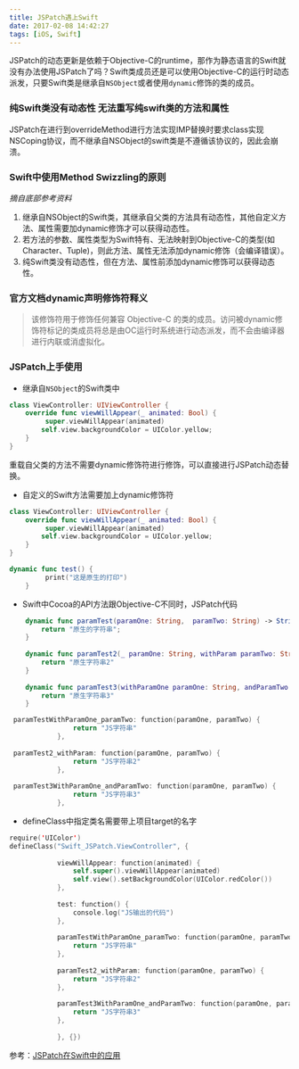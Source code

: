 ```yaml
---
title: JSPatch遇上Swift
date: 2017-02-08 14:42:27
tags: [iOS, Swift]
---
```


JSPatch的动态更新是依赖于Objective-C的runtime，那作为静态语言的Swift就没有办法使用JSPatch了吗？Swift类成员还是可以使用Objective-C的运行时动态派发，只要Swift类是继承自`NSObject`或者使用`dynamic`修饰的类的成员。

### 纯Swift类没有动态性 无法重写纯swift类的方法和属性
JSPatch在进行到overrideMethod进行方法实现IMP替换时要求class实现NSCoping协议，而不继承自NSObject的swift类是不遵循该协议的，因此会崩溃。

<!-- more -->

### Swift中使用Method Swizzling的原则
_摘自底部参考资料_

1. 继承自NSObject的Swift类，其继承自父类的方法具有动态性，其他自定义方法、属性需要加dynamic修饰才可以获得动态性。
2. 若方法的参数、属性类型为Swift特有、无法映射到Objective-C的类型(如Character、Tuple)，则此方法、属性无法添加dynamic修饰（会编译错误）。
3. 纯Swift类没有动态性，但在方法、属性前添加dynamic修饰可以获得动态性。

### 官方文档dynamic声明修饰符释义

> 该修饰符用于修饰任何兼容 Objective-C 的类的成员。访问被dynamic修饰符标记的类成员将总是由OC运行时系统进行动态派发，而不会由编译器进行内联或消虚拟化。


### JSPatch上手使用

* 继承自`NSObject`的Swift类中

``` swift
class ViewController: UIViewController {
	override func viewWillAppear(_ animated: Bool) {
         super.viewWillAppear(animated)
        self.view.backgroundColor = UIColor.yellow;
    }
}
```

重载自父类的方法不需要dynamic修饰符进行修饰，可以直接进行JSPatch动态替换。


* 自定义的Swift方法需要加上dynamic修饰符

``` swift
class ViewController: UIViewController {
	override func viewWillAppear(_ animated: Bool) {
         super.viewWillAppear(animated)
        self.view.backgroundColor = UIColor.yellow;
    }
}

dynamic func test() {
         print("这是原生的打印")
    }

```

* Swift中Cocoa的API方法跟Objective-C不同时，JSPatch代码

``` swift
 	dynamic func paramTest(paramOne: String,  paramTwo: String) -> String {
        return "原生的字符串";
    }
    
    dynamic func paramTest2(_ paramOne: String, withParam paramTwo: String) -> String {
        return "原生字符串2"
    }
    
    dynamic func paramTest3(withParamOne paramOne: String, andParamTwo paramTwo: String) -> String {
        return "原生字符串3"
    }

```

``` swift
 paramTestWithParamOne_paramTwo: function(paramOne, paramTwo) {
                return "JS字符串"
            },
            
 paramTest2_withParam: function(paramOne, paramTwo) {
                return "JS字符串2"
            },
            
 paramTest3WithParamOne_andParamTwo: function(paramOne, paramTwo) {
                return "JS字符串3"
            },
```

* defineClass中指定类名需要带上项目target的名字

``` swift
require('UIColor')
defineClass("Swift_JSPatch.ViewController", {
            
            viewWillAppear: function(animated) {
                self.super().viewWillAppear(animated)
                self.view().setBackgroundColor(UIColor.redColor())
            },
            
            test: function() {
                console.log("JS输出的代码")
            },
            
            paramTestWithParamOne_paramTwo: function(paramOne, paramTwo) {
                return "JS字符串"
            },
            
            paramTest2_withParam: function(paramOne, paramTwo) {
                return "JS字符串2"
            },
            
            paramTest3WithParamOne_andParamTwo: function(paramOne, paramTwo) {
                return "JS字符串3"
            },
            
            }, {})

```


参考：[JSPatch在Swift中的应用](http://www.jianshu.com/p/e2eb7b4861c5)

